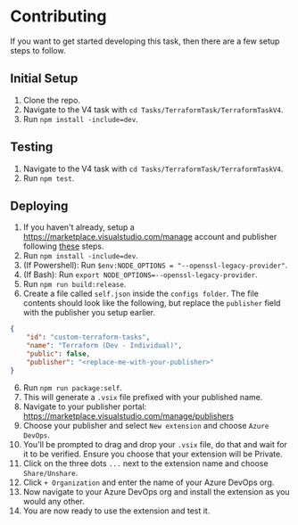 # Contributing

If you want to get started developing this task, then there are a few setup steps to follow.

## Initial Setup

1. Clone the repo.
1. Navigate to the V4 task with `cd Tasks/TerraformTask/TerraformTaskV4`.
1. Run `npm install -include=dev`.

## Testing

1. Navigate to the V4 task with `cd Tasks/TerraformTask/TerraformTaskV4`.
1. Run `npm test`.

## Deploying

1. If you haven't already, setup a https://marketplace.visualstudio.com/manage account and publisher following [these](https://learn.microsoft.com/en-us/azure/devops/extend/publish/overview?toc=%2Fazure%2Fdevops%2Fmarketplace-extensibility%2Ftoc.json&view=azure-devops#create-a-publisher) steps.
1. Run `npm install -include=dev`.
1. (If Powershell): Run `$env:NODE_OPTIONS = "--openssl-legacy-provider"`.
1. (If Bash): Run `export NODE_OPTIONS=--openssl-legacy-provider`.
1. Run `npm run build:release`.
1. Create a file called `self.json` inside the `configs folder`. The file contents should look like the following, but replace the `publisher` field with the publisher you setup earlier.
```json
{
    "id": "custom-terraform-tasks",
    "name": "Terraform (Dev - Individual)",
    "public": false,
    "publisher": "<replace-me-with-your-publisher>"
}
```
6. Run `npm run package:self`.
1. This will generate a `.vsix` file prefixed with your published name.
1. Navigate to your publisher portal: https://marketplace.visualstudio.com/manage/publishers
1. Choose your publisher and select  `New extension` and choose `Azure DevOps`.
1. You'll be prompted to drag and drop your `.vsix` file, do that and wait for it to be verified. Ensure you choose that your extension will be Private.
1. Click on the three dots `...` next to the extension name and choose `Share/Unshare`.
1. Click `+ Organization` and enter the name of your Azure DevOps org.
1. Now navigate to your Azure DevOps org and install the extension as you would any other.
1. You are now ready to use the extension and test it.
